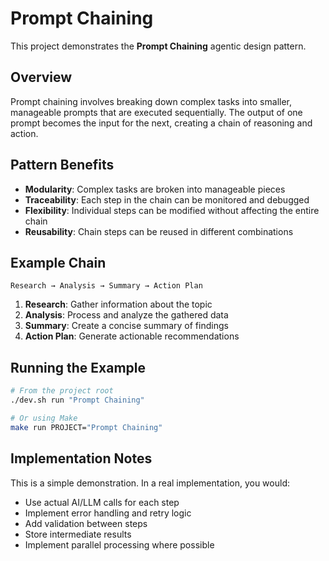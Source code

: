 # Prompt Chaining

This project demonstrates the **Prompt Chaining** agentic design pattern.

## Overview

Prompt chaining involves breaking down complex tasks into smaller, manageable prompts that are executed sequentially. The output of one prompt becomes the input for the next, creating a chain of reasoning and action.

## Pattern Benefits

- **Modularity**: Complex tasks are broken into manageable pieces
- **Traceability**: Each step in the chain can be monitored and debugged
- **Flexibility**: Individual steps can be modified without affecting the entire chain
- **Reusability**: Chain steps can be reused in different combinations

## Example Chain

```
Research → Analysis → Summary → Action Plan
```

1. **Research**: Gather information about the topic
2. **Analysis**: Process and analyze the gathered data
3. **Summary**: Create a concise summary of findings
4. **Action Plan**: Generate actionable recommendations

## Running the Example

```bash
# From the project root
./dev.sh run "Prompt Chaining"

# Or using Make
make run PROJECT="Prompt Chaining"
```

## Implementation Notes

This is a simple demonstration. In a real implementation, you would:

- Use actual AI/LLM calls for each step
- Implement error handling and retry logic
- Add validation between steps
- Store intermediate results
- Implement parallel processing where possible
